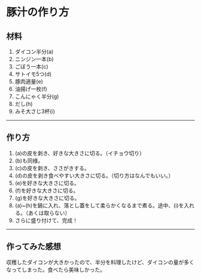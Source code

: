 # 豚汁の作り方

## 材料

1. ダイコン半分(a)
2. ニンジン一本(b)
3. ごぼう一本(c)
4. サトイモ5つ(d)
5. 豚肉適量(e)
6. 油揚げ一枚(f)
7. こんにゃく半分(g)
8. だし(h)
9. みそ大さじ3杯(i)

***

## 作り方

1. (a)の皮を剥き、好きな大きさに切る。（イチョウ切り）
2. (b)も同様。
3. (c)の皮を剥き、ささがきする。
4. (d)の皮を剥き食べやすい大きさに切る。（切り方はなんでもいい。）
5. (e)を好きな大きさに切る。
6. (f)を好きな大きさに切る。
7. (g)を好きな大きさに切る。
8. (a)~(h)を鍋に入れ、落とし蓋をして柔らかくなるまで煮る。途中、(i)を入れる。（あくは取らない）
10. さらに盛り付けて、完成！

***

## 作ってみた感想

収穫したダイコンが大きかったので、半分を料理したけど、ダイコンの量が多くなってしまった。食べたら美味しかった。

